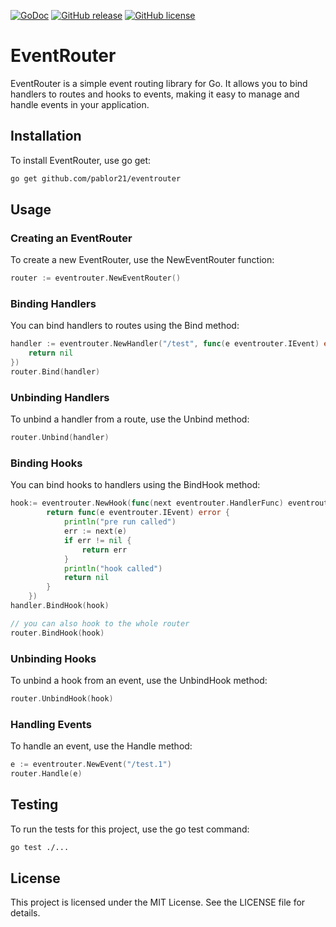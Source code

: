 [![GoDoc](https://godoc.org/github.com/pablor21/eventrouter?status.svg)](https://godoc.org/github.com/pablor21/eventrouter)
[![GitHub release](https://img.shields.io/github/release/pablor21/eventrouter.svg)](https://img.shields.io/github/release/pablor21/eventrouter.svg)
[![GitHub license](https://img.shields.io/badge/license-MIT-blue.svg)](https://raw.githubusercontent.com/pablor21/eventrouter/master/LICENSE)


# EventRouter

EventRouter is a simple event routing library for Go. It allows you to bind handlers to routes and hooks to events, making it easy to manage and handle events in your application.

## Installation

To install EventRouter, use go get:

```sh
go get github.com/pablor21/eventrouter
```

## Usage

### Creating an EventRouter

To create a new EventRouter, use the NewEventRouter function:

```go
router := eventrouter.NewEventRouter()
```

### Binding Handlers

You can bind handlers to routes using the Bind method:

```go
handler := eventrouter.NewHandler("/test", func(e eventrouter.IEvent) error {
    return nil
})
router.Bind(handler)
```

### Unbinding Handlers

To unbind a handler from a route, use the Unbind method:

```go
router.Unbind(handler)
```

### Binding Hooks

You can bind hooks to handlers using the BindHook method:

```go
hook:= eventrouter.NewHook(func(next eventrouter.HandlerFunc) eventrouter.HandlerFunc {
		return func(e eventrouter.IEvent) error {
			println("pre run called")
			err := next(e)
			if err != nil {
				return err
			}
			println("hook called")
			return nil
		}
	})
handler.BindHook(hook)

// you can also hook to the whole router
router.BindHook(hook)
```

### Unbinding Hooks

To unbind a hook from an event, use the UnbindHook method:

```go 
router.UnbindHook(hook) 
```

### Handling Events

To handle an event, use the Handle method:

```go
e := eventrouter.NewEvent("/test.1")
router.Handle(e)
```

## Testing

To run the tests for this project, use the go test command:

```sh 
go test ./... 
```

## License

This project is licensed under the MIT License. See the LICENSE file for details.
